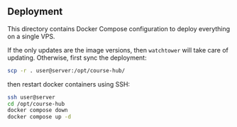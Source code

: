 ## Deployment

This directory contains Docker Compose configuration to deploy everything on a single VPS.

If the only updates are the image versions, then `watchtower` will take care of updating. Otherwise, first sync the deployment:
```bash
scp -r . user@server:/opt/course-hub/
```
then restart docker containers using SSH:
```bash
ssh user@server
cd /opt/course-hub
docker compose down
docker compose up -d
```
